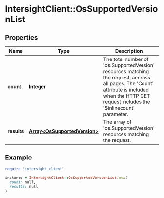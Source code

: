 # IntersightClient::OsSupportedVersionList

## Properties

| Name | Type | Description | Notes |
| ---- | ---- | ----------- | ----- |
| **count** | **Integer** | The total number of &#39;os.SupportedVersion&#39; resources matching the request, accross all pages. The &#39;Count&#39; attribute is included when the HTTP GET request includes the &#39;$inlinecount&#39; parameter. | [optional] |
| **results** | [**Array&lt;OsSupportedVersion&gt;**](OsSupportedVersion.md) | The array of &#39;os.SupportedVersion&#39; resources matching the request. | [optional] |

## Example

```ruby
require 'intersight_client'

instance = IntersightClient::OsSupportedVersionList.new(
  count: null,
  results: null
)
```

